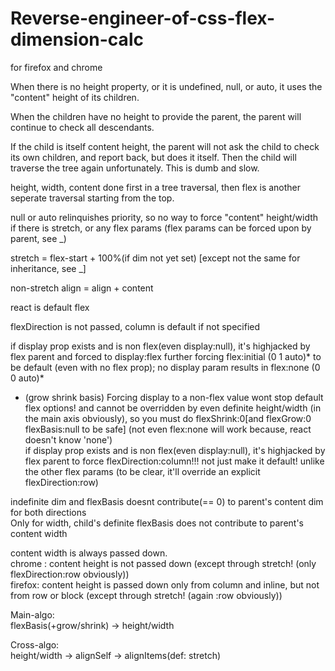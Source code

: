 # Reverse-engineer-of-css-flex-dimension-calc
for firefox and chrome

When there is no height property, or it is undefined, null, or auto, it uses the "content" height of its children.

When the children have no height to provide the parent, the parent will continue to check all descendants. 

If the child is itself content height, the parent will not ask the child to check its own children, and report back, but does it itself. Then the child will traverse the tree again unfortunately. This is dumb and slow.

height, width, content done first in a tree traversal, then flex is another seperate traversal starting from the top.

null or auto relinquishes priority, so no way to force "content" height/width if there is stretch, or any flex params (flex params can be forced upon by parent, see _)

stretch = flex-start + 100%(if dim not yet set) [except not the same for inheritance, see _]

non-stretch align = align + content

react is default flex

flexDirection is not passed, column is default if not specified

if display prop exists and is non flex(even display:null), it's highjacked by flex parent and forced to display:flex further forcing flex:initial (0 1 auto)* to be default (even with no flex prop); no display param results in flex:none (0 0 auto)*
 * (grow shrink basis)
Forcing display to a non-flex value wont stop default flex options! and cannot be overridden by even definite height/width (in the main axis obviously), so you must do flexShrink:0[and flexGrow:0 flexBasis:null to be safe] (not even flex:none will work because, react doesn't know 'none')  
if display prop exists and is non flex(even display:null), it's highjacked by flex parent to force flexDirection:column!!! not just make it default! unlike the other flex params (to be clear, it'll override an explicit flexDirection:row)

indefinite dim and flexBasis doesnt contribute(== 0) to parent's content dim for both directions  
Only for width, child's definite flexBasis does not contribute to parent's content width

content width is always passed down.  
chrome : content height is not passed down (except through stretch! (only flexDirection:row obviously))  
firefox: content height is passed down only from column and inline, but not from row or block (except through stretch! (again :row obviously))

Main-algo:  
flexBasis(+grow/shrink) -> height/width

Cross-algo:  
height/width -> alignSelf -> alignItems(def: stretch)
